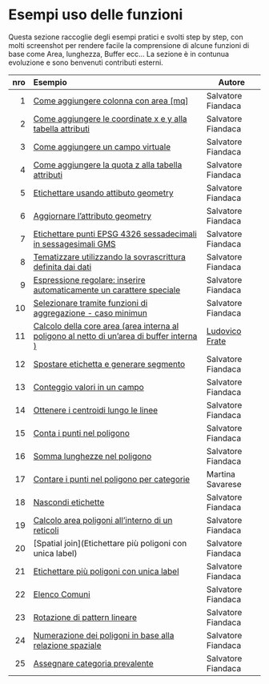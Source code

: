 Esempi uso delle funzioni
===================================
Questa sezione raccoglie degli esempi pratici e svolti step by step, con molti screenshot per rendere facile la comprensione di alcune funzioni di base come Area, lunghezza, Buffer ecc...
La sezione è in contunua evoluzione e sono benvenuti contributi esterni.

| nro       | Esempio    | Autore
|----------:|:-----------|--------
| 1  |  [Come aggiungere colonna con area [mq]](http://hfcqgis.opendatasicilia.it/it/latest/esempi/add_col_area.html)   | Salvatore Fiandaca
| 2  |  [Come aggiungere le coordinate x e y alla tabella attributi](http://hfcqgis.opendatasicilia.it/it/latest/esempi/add_coord_xy.html)   | Salvatore Fiandaca
| 3  |  [Come aggiungere un campo virtuale](http://hfcqgis.opendatasicilia.it/it/latest/esempi/add_campo_virtuale.html)   | Salvatore Fiandaca
| 4  |  [Come aggiungere la quota z alla tabella attributi](http://hfcqgis.opendatasicilia.it/it/latest/esempi/add_col_z.html)   | Salvatore Fiandaca
| 5  |  [Etichettare usando attibuto geometry](http://hfcqgis.opendatasicilia.it/it/latest/esempi/etichette.html)   | Salvatore Fiandaca
| 6  |  [Aggiornare l’attributo geometry](http://hfcqgis.opendatasicilia.it/it/latest/esempi/agg_geom.html)   | Salvatore Fiandaca
| 7  |  [Etichettare punti EPSG 4326 sessadecimali in sessagesimali GMS](http://hfcqgis.opendatasicilia.it/it/latest/esempi/conversione.html)   | Salvatore Fiandaca
| 8  |  [Tematizzare utilizzando la sovrascrittura definita dai dati ](http://hfcqgis.opendatasicilia.it/it/latest/esempi/tematizzare.html)   | Salvatore Fiandaca
| 9  |  [Espressione regolare: inserire automaticamente un carattere speciale](http://hfcqgis.opendatasicilia.it/it/latest/esempi/espressione_regolare.html)   | Salvatore Fiandaca
| 10 |  [Selezionare tramite funzioni di aggregazione - caso minimun](http://hfcqgis.opendatasicilia.it/it/latest/esempi/select_with_aggregate.html)   | Salvatore Fiandaca
| 11 |  [Calcolo della core area (area interna al poligono al netto di un’area di buffer interna )](http://hfcqgis.opendatasicilia.it/it/latest/esempi/core_area.html)   | [Ludovico Frate](https://twitter.com/FrateLudovico?lang=it)
| 12 |  [Spostare etichetta e generare segmento](http://hfcqgis.opendatasicilia.it/it/latest/esempi/sposta_etichetta_linea.html)   | Salvatore Fiandaca
| 13 |  [Conteggio valori in un campo](http://hfcqgis.opendatasicilia.it/it/latest/esempi/conteggio.html)   | Salvatore Fiandaca
| 14 |  [Ottenere i centroidi lungo le linee](http://hfcqgis.opendatasicilia.it/it/latest/esempi/centroid_linee.html)   | Salvatore Fiandaca
| 15 |  [Conta i punti nel poligono](http://hfcqgis.opendatasicilia.it/it/latest/esempi/conta_punti_in_poligono.html)   | Salvatore Fiandaca
| 16 |  [Somma lunghezze nel poligono](http://hfcqgis.opendatasicilia.it/it/latest/esempi/somma_lunghezze_nel_poligono.html)   | Salvatore Fiandaca
| 17 |  [Contare i punti nel poligono per categorie](http://hfcqgis.opendatasicilia.it/it/latest/esempi/punti_in_poligoni_categorie.html)   | Martina Savarese
| 18 |  [Nascondi etichette](http://hfcqgis.opendatasicilia.it/it/latest/esempi/nascondi_etichette.html)   | Salvatore Fiandaca
| 19 |  [Calcolo area poligoni all’interno di un reticoli](http://hfcqgis.opendatasicilia.it/it/latest/esempi/calcolo_area_poligoni_reticolo.html)   | Salvatore Fiandaca
| 20 |  [Spatial join](Etichettare più poligoni con unica label)   | Salvatore Fiandaca
| 21 |  [Etichettare più poligoni con unica label](http://hfcqgis.opendatasicilia.it/it/latest/esempi/unica_etichetta_pi%C3%B9_poligoni.html)   | Salvatore Fiandaca
| 22 |  [Elenco Comuni](http://hfcqgis.opendatasicilia.it/it/latest/esempi/elenco_comuni_attraversati_fiume.html)   | Salvatore Fiandaca
| 23 |  [Rotazione di pattern lineare](http://hfcqgis.opendatasicilia.it/it/latest/esempi/rotazione_pattern.html)   | Salvatore Fiandaca
| 24 |  [Numerazione dei poligoni in base alla relazione spaziale](http://hfcqgis.opendatasicilia.it/it/latest/esempi/numerazione_poligoni_rel_spaziale.html)   | Salvatore Fiandaca
| 25 |  [Assegnare categoria prevalente](http://hfcqgis.opendatasicilia.it/it/latest/esempi/assegnare_cat_prevalente.html)   | Salvatore Fiandaca
